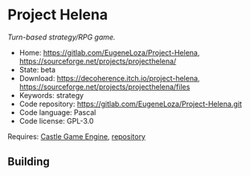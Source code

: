 # Project Helena

_Turn-based strategy/RPG game._

- Home: https://gitlab.com/EugeneLoza/Project-Helena, https://sourceforge.net/projects/projecthelena/
- State: beta
- Download: https://decoherence.itch.io/project-helena, https://sourceforge.net/projects/projecthelena/files
- Keywords: strategy
- Code repository: https://gitlab.com/EugeneLoza/Project-Helena.git
- Code language: Pascal
- Code license: GPL-3.0

Requires: [Castle Game Engine](https://castle-engine.io/index.php), [repository](https://github.com/castle-engine/castle-engine)

## Building

